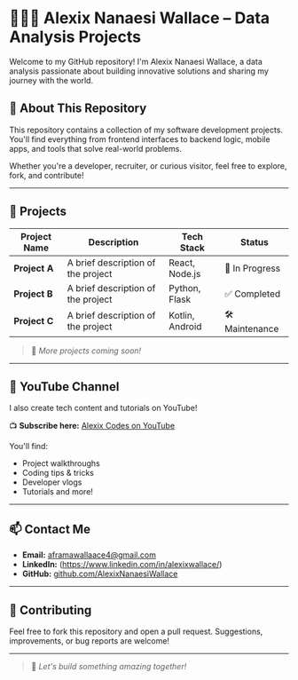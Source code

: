 # 👨🏽‍💻 Alexix Nanaesi Wallace – Data Analysis Projects

Welcome to my GitHub repository! I'm Alexix Nanaesi Wallace, a data analysis passionate about building innovative solutions and sharing my journey with the world.

## 📌 About This Repository

This repository contains a collection of my software development projects. You'll find everything from frontend interfaces to backend logic, mobile apps, and tools that solve real-world problems.

Whether you're a developer, recruiter, or curious visitor, feel free to explore, fork, and contribute!

---

## 🧠 Projects

| Project Name | Description | Tech Stack | Status |
|--------------|-------------|------------|--------|
| **Project A** | A brief description of the project | React, Node.js | 🚧 In Progress |
| **Project B** | A brief description of the project | Python, Flask | ✅ Completed |
| **Project C** | A brief description of the project | Kotlin, Android | 🛠️ Maintenance |

> 🔧 *More projects coming soon!*

---

## 🎥 YouTube Channel

I also create tech content and tutorials on YouTube!

📺 **Subscribe here:** [Alexix Codes on YouTube](https://youtu.be/S4A9K6kU49w)

You'll find:
- Project walkthroughs
- Coding tips & tricks
- Developer vlogs
- Tutorials and more!

---

## 📫 Contact Me

- **Email:** aframawallaace4@gmail.com  
- **LinkedIn:** (https://www.linkedin.com/in/alexixwallace/)  
- **GitHub:** [github.com/AlexixNanaesiWallace](https://github.com/AlexixNanaesiWallace)

---

## 🤝 Contributing

Feel free to fork this repository and open a pull request. Suggestions, improvements, or bug reports are welcome!

---

> 🚀 *Let's build something amazing together!*
